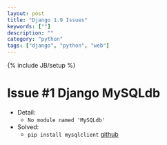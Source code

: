 ```yaml
---
layout: post
title: "Django 1.9 Issues"
keywords: [""]
description: ""
category: "python"
tags: ["django", "python", "web"]
---
```

{% include JB/setup %}

# Issue #1 Django MySQLdb
* Detail:
    * `No module named 'MySQLdb'`
* Solved:
    * `pip install mysqlclient` [github](https://github.com/PyMySQL/mysqlclient-python)
